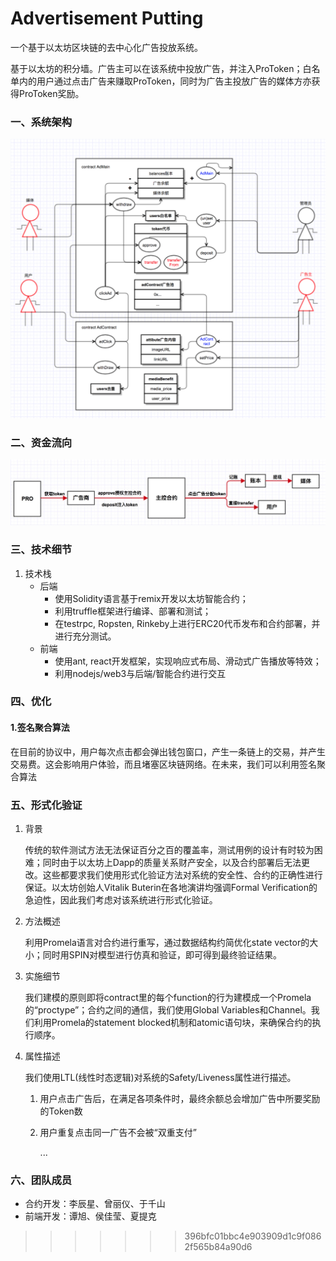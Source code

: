 # Advertisement Putting
一个基于以太坊区块链的去中心化广告投放系统。

基于以太坊的积分墙。广告主可以在该系统中投放广告，并注入ProToken；白名单内的用户通过点击广告来赚取ProToken，同时为广告主投放广告的媒体方亦获得ProToken奖励。

### 一、系统架构

![flow2](flow2.png)

### 二、资金流向

![flow1](flow1.jpeg)

### 三、技术细节

1. 技术栈
   - 后端
     - 使用Solidity语言基于remix开发以太坊智能合约；
     - 利用truffle框架进行编译、部署和测试；
     - 在testrpc, Ropsten, Rinkeby上进行ERC20代币发布和合约部署，并进行充分测试。
   - 前端
     - 使用ant, react开发框架，实现响应式布局、滑动式广告播放等特效；
     - 利用nodejs/web3与后端/智能合约进行交互

### 四、优化

#### 1.签名聚合算法

在目前的协议中，用户每次点击都会弹出钱包窗口，产生一条链上的交易，并产生交易费。这会影响用户体验，而且堵塞区块链网络。在未来，我们可以利用签名聚合算法

### 五、形式化验证

1. 背景

   传统的软件测试方法无法保证百分之百的覆盖率，测试用例的设计有时较为困难；同时由于以太坊上Dapp的质量关系财产安全，以及合约部署后无法更改。这些都要求我们使用形式化验证方法对系统的安全性、合约的正确性进行保证。以太坊创始人Vitalik Buterin在各地演讲均强调Formal Verification的急迫性，因此我们考虑对该系统进行形式化验证。

2. 方法概述

   利用Promela语言对合约进行重写，通过数据结构约简优化state vector的大小；同时用SPIN对模型进行仿真和验证，即可得到最终验证结果。

3. 实施细节

   我们建模的原则即将contract里的每个function的行为建模成一个Promela的“proctype”；合约之间的通信，我们使用Global Variables和Channel。我们利用Promela的statement blocked机制和atomic语句块，来确保合约的执行顺序。

4. 属性描述

   我们使用LTL(线性时态逻辑)对系统的Safety/Liveness属性进行描述。

   1. 用户点击广告后，在满足各项条件时，最终余额总会增加广告中所要奖励的Token数

   2. 用户重复点击同一广告不会被“双重支付”

      ...

### 六、团队成员

- 合约开发：李辰星、曾丽仪、于千山
- 前端开发：谭旭、侯佳莹、夏提克
>>>>>>> 396bfc01bbc4e903909d1c9f0862f565b84a90d6
